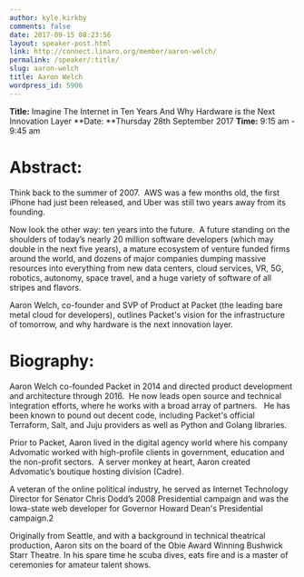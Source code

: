 ```yaml
---
author: kyle.kirkby
comments: false
date: 2017-09-15 08:23:56
layout: speaker-post.html
link: http://connect.linaro.org/member/aaron-welch/
permalink: /speaker/:title/
slug: aaron-welch
title: Aaron Welch
wordpress_id: 5906
---
```


**Title:** Imagine The Internet in Ten Years And Why Hardware is the Next Innovation Layer
**Date: **Thursday 28th September 2017
**Time:** 9:15 am - 9:45 am





# Abstract:




Think back to the summer of 2007.  AWS was a few months old, the first iPhone had just been released, and Uber was still two years away from its founding.







Now look the other way: ten years into the future.  A future standing on the shoulders of today’s nearly 20 million software developers (which may double in the next five years), a mature ecosystem of venture funded firms around the world, and dozens of major companies dumping massive resources into everything from new data centers, cloud services, VR, 5G, robotics, autonomy, space travel, and a huge variety of software of all stripes and flavors.










Aaron Welch, co-founder and SVP of Product at Packet (the leading bare metal cloud for developers), outlines Packet's vision for the infrastructure of tomorrow, and why hardware is the next innovation layer.




# Biography:









Aaron Welch co-founded Packet in 2014 and directed product development and architecture through 2016.  He now leads open source and technical integration efforts, where he works with a broad array of partners.   He has been known to pound out decent code, including Packet's official Terraform, Salt, and Juju providers as well as Python and Golang libraries.

Prior to Packet, Aaron lived in the digital agency world where his company Advomatic worked with high-profile clients in government, education and the non-profit sectors.  A server monkey at heart, Aaron created Advomatic’s boutique hosting division (Cadre).

A veteran of the online political industry, he served as Internet Technology Director for Senator Chris Dodd’s 2008 Presidential campaign and was the Iowa-state web developer for Governor Howard Dean's Presidential campaign.2

Originally from Seattle, and with a background in technical theatrical production, Aaron sits on the board of the Obie Award Winning Bushwick Starr Theatre. In his spare time he scuba dives, eats fire and is a master of ceremonies for amateur talent shows.